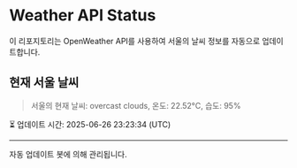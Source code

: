 
# Weather API Status

이 리포지토리는 OpenWeather API를 사용하여 서울의 날씨 정보를 자동으로 업데이트합니다.

## 현재 서울 날씨
> 서울의 현재 날씨: overcast clouds, 온도: 22.52°C, 습도: 95%

⏳ 업데이트 시간: 2025-06-26 23:23:34 (UTC)

---
자동 업데이트 봇에 의해 관리됩니다.
